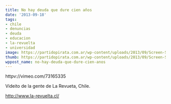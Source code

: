 ```yaml
---
title: No hay deuda que dure cien años
date: '2013-09-18'
tags:
- chile
- denuncias
- deuda
- educacion
- la-revuelta
- universidad
image: https://partidopirata.com.ar/wp-content/uploads/2013/09/Screen-Shot-2013-09-18-at-3.43.56-PM.png
thumb: https://partidopirata.com.ar/wp-content/uploads/2013/09/Screen-Shot-2013-09-18-at-3.43.56-PM-150x150.png
wppost_name: no-hay-deuda-que-dure-cien-anos
---
```


httpv://vimeo.com/73165335

Videito de la gente de La Revueta, Chile.

http://www.la-revuelta.cl/

&nbsp;
